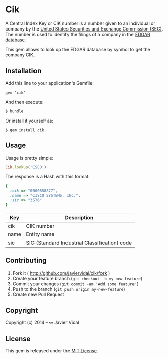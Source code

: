 # Cik

A Central Index Key or CIK number is a number given to an individual or company by the [United States Securities and
Exchange Commission (SEC)](http://www.sec.gov). The number is used to identify the filings of a company in the [EDGAR
database](http://www.sec.gov/edgar/searchedgar/companysearch.html).

This gem allows to look up the EDGAR database by symbol to get the company CIK.

## Installation

Add this line to your application's Gemfile:

    gem 'cik'

And then execute:

    $ bundle

Or install it yourself as:

    $ gem install cik

## Usage

Usage is pretty simple:

```ruby
Cik.lookup('CSCO')
```

The response is a Hash with this format:

```ruby
{
  :cik => "0000858877",
  :name => "CISCO SYSTEMS, INC.",
  :sic => "3576"
}
```

| Key       | Description |
| ----------| ----------- |
| cik       | CIK number  |
| name      | Entity name |
| sic       | SIC (Standard Industrial Classification) code |

## Contributing

1. Fork it ( http://github.com/javiervidal/cik/fork )
2. Create your feature branch (`git checkout -b my-new-feature`)
3. Commit your changes (`git commit -am 'Add some feature'`)
4. Push to the branch (`git push origin my-new-feature`)
5. Create new Pull Request

## Copyright

Copyright (c) 2014 – ∞ Javier Vidal

## License

This gem is released under the [MIT License](http://opensource.org/licenses/MIT).